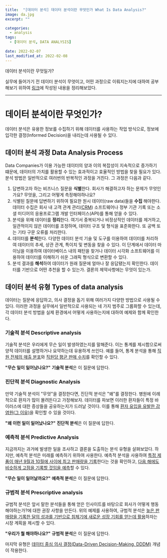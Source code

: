 ```yaml
---
title:  "[데이터 분석] 데이터 분석이란 무엇인가 What Is Data Analysis?"
image: da.jpg
excerpt: ""

categories:
  - analysis
tags:
  - [데이터 분석, DATA ANALYSIS]
 
date: 2022-02-07
last_modified_at: 2022-02-08
---
```


데이터 분석이란 무엇일가? 

실무에 들어가기 전 데이터 분석이 무엇이고, 어떤 과정으로 이뤄지는지에 대하여 공부해보기 위하여 [링크](https://www.coursera.org/articles/what-is-data-analysis-with-examples)에 작성된 내용을 정리해보았다.

---

# 데이터 분석이란 무엇인가?
데이터 분석은 유용한 정보를 수집하기 위해 데이터를 사용하는 작업 방식으로, 정보에 입각한 결정(Informed Decision)을 내리는데 사용될 수 있다.



## 데이터 분석 과정 Data Analysis Process
Data Companies가 이용 가능한 데이터의 양과 이의 복잡성이 지속적으로 증가하기 떄문에, 데이터의 가치를 활용할 수 있는 효과적이고 효율적인 방법을 찾을 필요가 있다. 분석 방법은 일반적으로 여러번의 반복적인 과정을 거친다. 그 과정은 다음과 같다.

1. 답변하고자 하는 비즈니스 질문을 **식별**한다. 회사가 해결하고자 하는 문제가 무엇인가요? 무엇을, 그리고 어떻게 측정해야하나요?
2. 식별된 질문에 답변하기 위하여 필요한 원시 데이터(raw data)들을 **수집** 해야한다. 데이터 수집은 회사 내 고객 관계 관리([CRM](https://www.oracle.com/kr/cx/what-is-crm/)) 소프트웨어나 정부 기관 기록 또는 소셜 미디어의 응용프로그램 개발 인터페이스(API)를 통해 얻을 수 있다.
3. 분석을 위해 데이터를 **정리**한다. 여기서 중복되거나 비정상적인 데이터를 제거하고, 일관적이지 않은 데이터를 조정하며, 데이터 구조 및 형식을 표준화한다. 또 공백 또는 기타 구문 오류를 처리한다.
4. 데이터를 **분석**한다. 다양한 데이터 분석 기술 및 도구를 이용하여 데이터를 처리하여 데이터의 추세, 상관 관계, 특이치 및 변동을 찾을 수 있다. 이 단계에서 데이터 마이닝을 이용하여 데이터베이스 내의 패턴을 찾거나 데이터 시각화 소프트웨어를 이용하여 데이터를 이해하기 쉬운 그래픽 형식으로 변환할 수 있다.
5. 분석 결과를 **해석**하여 데이터가 원래 질문에 얼마나 잘 응답됐는지 확인한다. 데이터를 기반으로 어떤 추천을 할 수 있는가. 결론의 제약사항에는 무엇이 있는가.



## 데이터 분석 유형 Types of data analysis
데이터는 질문에 응답하고, 의사 결정을 돕기 위해 여러가지 다양한 방법으로 사용될 수 있다. 이러한 과정을 실무에서 일반적으로 사용되는 네 가지 범주로 그룹화할 수 있는데, 각 데이터 분석 방법을 실제 환경에서 어떻게 사용하는지에 대하여 예제와 함께 확인한다.

### 기술적 분석 Descriptive analysis
기술적 분석은 우리에게 무슨 일이 발생하였는지를 말해준다. 이는 통계를 제시함으로써 양적 데이터를 설명하거나 요약하는데 유용하게 쓰인다. 예를 들어, 통계 분석을 통해 <u>직원 전체의 매출 분포</u>와 <u>직원당 평균 판매 수치</u>를 확인할 수 있다.

**"무슨 일이 일어났나요?"** **기술적 분석**은 이 질문에 답한다.

### 진단적 분석 Diagnostic Analysis
만약 기술적 분석이 "무엇"을 결정한다면, 진단적 분석은 "왜"를 결정한다. 병원에 이례적으로 환자가 많이 몰려든다고 가정해보자. 데이터를 파보면 이러한 환자들이 특정 바이러스에 대한 증상들을 공유하는지가 드러날 것이다. 이를 통해 <u>환자 유입을 유발한 감염원(그 이유)</u>을 확인할 수 있을 것이다.

**"왜 이런 일이 일어났나요?"** **진단적 분석**은 이 질문에 답한다.

### 예측적 분석 Predictive Analysis
지금까지는 과거에 발생한 일을 조사하고 결론을 도출하는 분석 유형을 살펴보았다. 하지만, 예측적 분석은 미래를 예측하기 위하여 사용한다. 예측적 분석을 사용하여 <u>특정 제품이 매년 9월과 10월에 사이에 최고 판매량을 기록</u>한다는 것을 확인하고, <u>다음 해에도 비슷하게 고점을 기록할 것임을 예측</u>할 수 있다.

**"무슨 일이 일어날까요?"** **예측적 분석**은 이 질문에 답한다.

### 규범적 분석 Prescriptive analysis
규범적 분석은 앞서 말한 분석들을 통해 얻은 인사이트를 바탕으로 회사가 어떻게 행동해야하는가?에 대한 권장 사항을 만든다. 위의 예제를 사용하여, 규범적 분석은 <u>높은 판매량을 기록한 달의 성과를 기반으로 침체기에 새로운 성장 기회를 얻는데 활용</u>하자는 시장 계획을 제시할 수 있다.

**"우리가 뭘 해야하나요?"** **규범적 분석**은 이 질문에 답한다.

마지막 유형은 [데이터 중심 의사 결정(Data-Driven Decision-Making, DDDM)](https://www.tableau.com/ko-kr/learn/articles/data-driven-decision-making) 개념이 작용한다.
